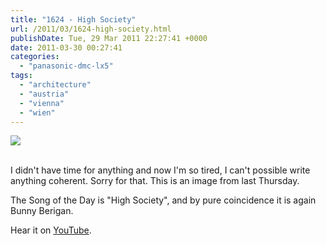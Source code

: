 ```yaml
---
title: "1624 - High Society"
url: /2011/03/1624-high-society.html
publishDate: Tue, 29 Mar 2011 22:27:41 +0000
date: 2011-03-30 00:27:41
categories: 
  - "panasonic-dmc-lx5"
tags: 
  - "architecture"
  - "austria"
  - "vienna"
  - "wien"
---
```

<div class="container">
<div class="center"><a target="_blank" href="https://d25zfm9zpd7gm5.cloudfront.net/1200x1200/2011/20110324_160833_ps.jpg"><img src="https://d25zfm9zpd7gm5.cloudfront.net/0600x0600/2011/20110324_160833_ps.jpg" /></a></div>
</div>
<br />

I didn't have time for anything and now I'm so tired, I can't possible write anything coherent. Sorry for that. This is an image from last Thursday.

 The Song of the Day is "High Society", and by pure coincidence it is again Bunny Berigan.

Hear it on <a href="http://www.youtube.com/watch?v=R6esnM5O9nw">YouTube</a>.

